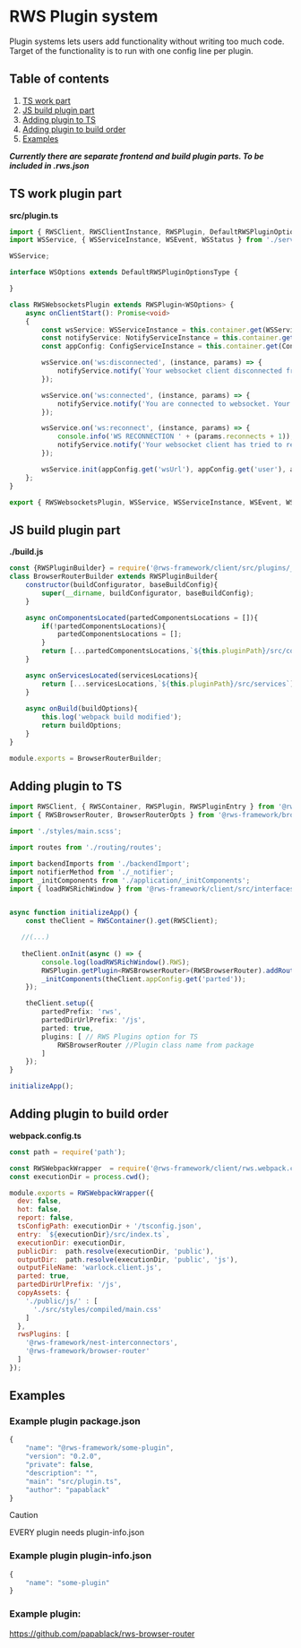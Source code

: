 # RWS Plugin system

Plugin systems lets users add functionality without writing too much code. Target of the functionality is to run with one config line per plugin.

## Table of contents

1. [TS work part](#ts-work-plugin-part)
2. [JS build plugin part](#js-build-plugin-part)
3. [Adding plugin to TS](#adding-plugin-to-ts)
4. [Adding plugin to build order](#adding-plugin-to-build-order)
5. [Examples](#examples)

***Currently there are separate frontend and build plugin parts. To be included in .rws.json***

## TS work plugin part

**src/plugin.ts**

```typescript
import { RWSClient, RWSClientInstance, RWSPlugin, DefaultRWSPluginOptionsType, NotifyService, NotifyServiceInstance, ConfigService, ConfigServiceInstance } from '@rws-framework/client';
import WSService, { WSServiceInstance, WSEvent, WSStatus } from './services/WSService';

WSService;

interface WSOptions extends DefaultRWSPluginOptionsType {

}

class RWSWebsocketsPlugin extends RWSPlugin<WSOptions> {
    async onClientStart(): Promise<void> 
    {       
        const wsService: WSServiceInstance = this.container.get(WSService);
        const notifyService: NotifyServiceInstance = this.container.get(NotifyService);
        const appConfig: ConfigServiceInstance = this.container.get(ConfigService);

        wsService.on('ws:disconnected', (instance, params) => {
            notifyService.notify(`Your websocket client disconnected from the server. Your ID was <strong>${params.socketId}</strong>`, 'error');
        });

        wsService.on('ws:connected', (instance, params) => {
            notifyService.notify('You are connected to websocket. Your ID is: <strong>' + instance.socket().id + '</strong>', 'info');
        });

        wsService.on('ws:reconnect', (instance, params) => {
            console.info('WS RECONNECTION ' + (params.reconnects + 1));
            notifyService.notify('Your websocket client has tried to reconnect to server. Attempt #' + (params.reconnects+1), 'warning');
        });  

        wsService.init(appConfig.get('wsUrl'), appConfig.get('user'), appConfig.get('transports'));        
    };
}

export { RWSWebsocketsPlugin, WSService, WSServiceInstance, WSEvent, WSStatus };
```

## JS build plugin part

**./build.js**

```javascript
const {RWSPluginBuilder} = require('@rws-framework/client/src/plugins/_builder');
class BrowserRouterBuilder extends RWSPluginBuilder{
    constructor(buildConfigurator, baseBuildConfig){
        super(__dirname, buildConfigurator, baseBuildConfig);
    }

    async onComponentsLocated(partedComponentsLocations = []){       
        if(!partedComponentsLocations){
            partedComponentsLocations = [];
        } 
        return [...partedComponentsLocations,`${this.pluginPath}/src/components`];
    }

    async onServicesLocated(servicesLocations){        
        return [...servicesLocations,`${this.pluginPath}/src/services`];
    }
    
    async onBuild(buildOptions){     
        this.log('webpack build modified');       
        return buildOptions;
    }
}

module.exports = BrowserRouterBuilder;
```

## Adding plugin to TS

```typescript
import RWSClient, { RWSContainer, RWSPlugin, RWSPluginEntry } from '@rws-framework/client';
import { RWSBrowserRouter, BrowserRouterOpts } from '@rws-framework/browser-router';

import './styles/main.scss';

import routes from './routing/routes';

import backendImports from './backendImport';
import notifierMethod from './_notifier';
import _initComponents from './application/_initComponents';
import { loadRWSRichWindow } from '@rws-framework/client/src/interfaces/RWSWindow';


async function initializeApp() {
    const theClient = RWSContainer().get(RWSClient);

   //(...)
   
   theClient.onInit(async () => {
        console.log(loadRWSRichWindow().RWS);
        RWSPlugin.getPlugin<RWSBrowserRouter>(RWSBrowserRouter).addRoutes(routes);
        _initComponents(theClient.appConfig.get('parted'));
    }); 

    theClient.setup({  
        partedPrefix: 'rws',  
        partedDirUrlPrefix: '/js',
        parted: true,
        plugins: [ // RWS Plugins option for TS
            RWSBrowserRouter //Plugin class name from package
        ]
    }); 
}

initializeApp();
```

## Adding plugin to build order

**webpack.config.ts**

```javascript
const path = require('path');

const RWSWebpackWrapper  = require('@rws-framework/client/rws.webpack.config');
const executionDir = process.cwd();

module.exports = RWSWebpackWrapper({
  dev: false,
  hot: false,
  report: false,
  tsConfigPath: executionDir + '/tsconfig.json',
  entry: `${executionDir}/src/index.ts`,
  executionDir: executionDir,
  publicDir:  path.resolve(executionDir, 'public'),
  outputDir:  path.resolve(executionDir, 'public', 'js'),
  outputFileName: 'warlock.client.js',  
  parted: true,
  partedDirUrlPrefix: '/js',
  copyAssets: {
    './public/js/' : [      
      './src/styles/compiled/main.css'
    ]
  },
  rwsPlugins: [
    '@rws-framework/nest-interconnectors',
    '@rws-framework/browser-router'
  ]
});
```
## Examples

### Example plugin package.json

```javascript
{
    "name": "@rws-framework/some-plugin",
    "version": "0.2.0",
    "private": false,
    "description": "",
    "main": "src/plugin.ts",
    "author": "papablack"
}
```

> [!CAUTION]
> EVERY plugin needs plugin-info.json

### Example plugin plugin-info.json

```javascript
{
    "name": "some-plugin"
}
```

### Example plugin:

https://github.com/papablack/rws-browser-router

